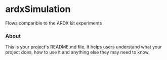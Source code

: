 ardxSimulation
==============

Flows comparible to the ARDX kit experiments

### About

This is your project's README.md file. It helps users understand what your
project does, how to use it and anything else they may need to know.